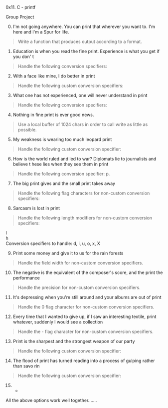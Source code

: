 0x11. C - printf

Group Project

0. I'm not going anywhere. You can print that wherever you want to. I'm here and I'm a Spur for life.

> Write a function that produces output according to a format. 

1. Education is when you read the fine print. Experience is what you get if you don'
t                                                                                  
> Handle the following conversion specifiers:

2. With a face like mine, I do better in print                                      
> Handle the following custom conversion specifiers:                                                                                                                   
3. What one has not experienced, one will never understand in print                

> Handle the following conversion specifiers:                                        
                                                       
4. Nothing in fine print is ever good news.                             
> Use a local buffer of 1024 chars in order to call write as little as possible.      
                                                                                   
5. My weakness is wearing too much leopard print                                    
> Handle the following custom conversion specifier:                                                                                             
6. How is the world ruled and led to war? Diplomats lie to journalists and believe t
hese lies when they see them in print                                              
> Handle the following conversion specifier: p.                                      
                                                                                   
7. The big print gives and the small print takes away                              
> Handle the following flag characters for non-custom conversion specifiers:          
                                                                                   
8. Sarcasm is lost in print                                                        
> Handle the following length modifiers for non-custom conversion specifiers:        
                                                                                   
l                                                                                  
h                                                                                  
Conversion specifiers to handle: d, i, u, o, x, X                                  
                                                                                   
9. Print some money and give it to us for the rain forests      
> Handle the field width for non-custom conversion specifiers.
                                                                                   
10. The negative is the equivalent of the composer's score, and the print the performance                                                                              
> Handle the precision for non-custom conversion specifiers.                          
                                                                                   
11. It's depressing when you're still around and your albums are out of print      

> Handle the 0 flag character for non-custom conversion specifiers.
                                                                                   
12. Every time that I wanted to give up, if I saw an interesting textile, print whatever, suddenly I would see a collection                                            
> Handle the - flag character for non-custom conversion specifiers.                  
                                                                                   
13. Print is the sharpest and the strongest weapon of our party                    
> Handle the following custom conversion specifier:
                                                                                   
14. The flood of print has turned reading into a process of gulping rather than savo
rin                    

> Handle the following custom conversion specifier:                                                                                                                   
15. *                                                                              
All the above options work well together.......
